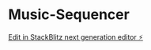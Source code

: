# Music-Sequencer

[Edit in StackBlitz next generation editor ⚡️](https://stackblitz.com/~/github.com/ashwinvemula9/Music-Sequencer)